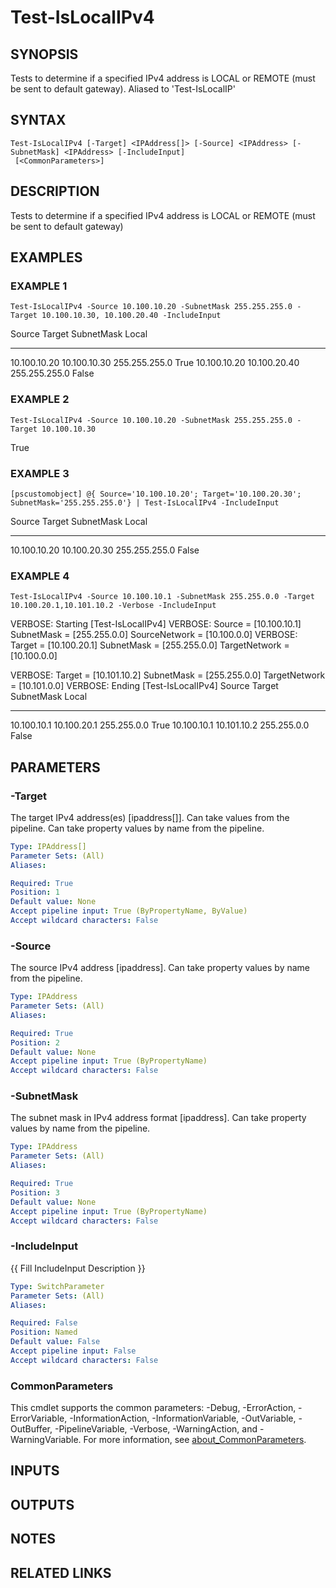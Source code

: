 ﻿---
external help file: PoshFunctions-help.xml
Module Name: poshfunctions
online version:
schema: 2.0.0
---

# Test-IsLocalIPv4

## SYNOPSIS
Tests to determine if a specified IPv4 address is LOCAL or REMOTE (must be sent to default gateway).
Aliased to 'Test-IsLocalIP'

## SYNTAX

```
Test-IsLocalIPv4 [-Target] <IPAddress[]> [-Source] <IPAddress> [-SubnetMask] <IPAddress> [-IncludeInput]
 [<CommonParameters>]
```

## DESCRIPTION
Tests to determine if a specified IPv4 address is LOCAL or REMOTE (must be sent to default gateway)

## EXAMPLES

### EXAMPLE 1
```
Test-IsLocalIPv4 -Source 10.100.10.20 -SubnetMask 255.255.255.0 -Target 10.100.10.30, 10.100.20.40 -IncludeInput
```

Source       Target       SubnetMask    Local
------       ------       ----------    -----
10.100.10.20 10.100.10.30 255.255.255.0  True
10.100.10.20 10.100.20.40 255.255.255.0 False

### EXAMPLE 2
```
Test-IsLocalIPv4 -Source 10.100.10.20 -SubnetMask 255.255.255.0 -Target 10.100.10.30
```

True

### EXAMPLE 3
```
[pscustomobject] @{ Source='10.100.10.20'; Target='10.100.20.30'; SubnetMask='255.255.255.0'} | Test-IsLocalIPv4 -IncludeInput
```

Source       Target       SubnetMask    Local
------       ------       ----------    -----
10.100.10.20 10.100.20.30 255.255.255.0 False

### EXAMPLE 4
```
Test-IsLocalIPv4 -Source 10.100.10.1 -SubnetMask 255.255.0.0 -Target 10.100.20.1,10.101.10.2 -Verbose -IncludeInput
```

VERBOSE: Starting \[Test-IsLocalIPv4\]
VERBOSE: Source = \[10.100.10.1\] SubnetMask = \[255.255.0.0\] SourceNetwork = \[10.100.0.0\]
VERBOSE: Target = \[10.100.20.1\] SubnetMask = \[255.255.0.0\] TargetNetwork = \[10.100.0.0\]

VERBOSE: Target = \[10.101.10.2\] SubnetMask = \[255.255.0.0\] TargetNetwork = \[10.101.0.0\]
VERBOSE: Ending \[Test-IsLocalIPv4\]
Source      Target      SubnetMask  Local
------      ------      ----------  -----
10.100.10.1 10.100.20.1 255.255.0.0  True
10.100.10.1 10.101.10.2 255.255.0.0 False

## PARAMETERS

### -Target
The target IPv4 address(es) \[ipaddress\[\]\].
Can take values from the pipeline.
Can take property values by name from the pipeline.

```yaml
Type: IPAddress[]
Parameter Sets: (All)
Aliases:

Required: True
Position: 1
Default value: None
Accept pipeline input: True (ByPropertyName, ByValue)
Accept wildcard characters: False
```

### -Source
The source IPv4 address \[ipaddress\].
Can take property values by name from the pipeline.

```yaml
Type: IPAddress
Parameter Sets: (All)
Aliases:

Required: True
Position: 2
Default value: None
Accept pipeline input: True (ByPropertyName)
Accept wildcard characters: False
```

### -SubnetMask
The subnet mask in IPv4 address format \[ipaddress\].
Can take property values by name from the pipeline.

```yaml
Type: IPAddress
Parameter Sets: (All)
Aliases:

Required: True
Position: 3
Default value: None
Accept pipeline input: True (ByPropertyName)
Accept wildcard characters: False
```

### -IncludeInput
{{ Fill IncludeInput Description }}

```yaml
Type: SwitchParameter
Parameter Sets: (All)
Aliases:

Required: False
Position: Named
Default value: False
Accept pipeline input: False
Accept wildcard characters: False
```

### CommonParameters
This cmdlet supports the common parameters: -Debug, -ErrorAction, -ErrorVariable, -InformationAction, -InformationVariable, -OutVariable, -OutBuffer, -PipelineVariable, -Verbose, -WarningAction, and -WarningVariable. For more information, see [about_CommonParameters](http://go.microsoft.com/fwlink/?LinkID=113216).

## INPUTS

## OUTPUTS

## NOTES

## RELATED LINKS
